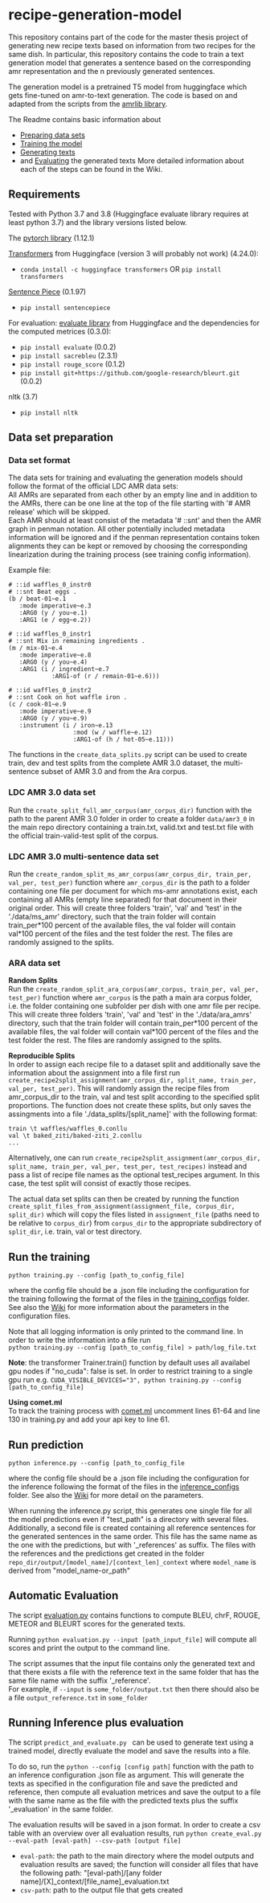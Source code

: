 # recipe-generation-model

This repository contains part of the code for the master thesis project of generating new recipe texts based on information from two recipes for the same dish. In particular, this repository contains the code to train a text generation model that generates a sentence based on the corresponding amr representation and the n previously generated sentences. 

The generation model is a pretrained T5 model from huggingface which gets fine-tuned on amr-to-text generation. The code is based on and adapted from the scripts from the [amrlib library](https://github.com/bjascob/amrlib).

The Readme contains basic information about
* [Preparing data sets](https://github.com/interactive-cookbook/recipe-generation-model#data-set-preparation)
* [Training the model](https://github.com/interactive-cookbook/recipe-generation-model#run-the-training)
* [Generating texts](https://github.com/interactive-cookbook/recipe-generation-model#run-prediction)
* and [Evaluating](https://github.com/interactive-cookbook/recipe-generation-model#automatic-evaluation) the generated texts
More detailed information about each of the steps can be found in the Wiki.

## Requirements 
Tested with Python 3.7 and 3.8 (Huggingface evaluate library requires at least python 3.7) and the library versions listed below. 

The [pytorch library](https://pytorch.org/get-started/locally/) (1.12.1)

[Transformers](https://huggingface.co/docs/transformers/installation#install-with-conda) from Huggingface (version 3 will probably not work) (4.24.0):
* `conda install -c huggingface transformers` OR `pip install transformers` 

[Sentence Piece](https://github.com/google/sentencepiece#installation) (0.1.97)
* `pip install sentencepiece`

For evaluation: [evaluate library](https://huggingface.co/docs/evaluate/index) from Huggingface and the dependencies for the computed metrices (0.3.0):
* `pip install evaluate` (0.0.2)
* `pip install sacrebleu` (2.3.1)
* `pip install rouge_score` (0.1.2)
* `pip install git+https://github.com/google-research/bleurt.git` (0.0.2)

nltk (3.7)
* `pip install nltk`

## Data set preparation

### Data set format

The data sets for training and evaluating the generation models should follow the format of the official LDC AMR data sets: <br>
All AMRs are separated from each other by an empty line and in addition to the AMRs, there can be one line at the top of the file starting with '# AMR release' which will be skipped. <br>
Each AMR should at least consist of the metadata '# ::snt' and then the AMR graph in penman notation. All other potentially included metadata information will be ignored and if the penman representation contains token alignments they can be kept or removed by choosing the corresponding linearization during the training process (see training config information). 

Example file:
```
# ::id waffles_0_instr0
# ::snt Beat eggs .
(b / beat-01~e.1
   :mode imperative~e.3
   :ARG0 (y / you~e.1)
   :ARG1 (e / egg~e.2))

# ::id waffles_0_instr1
# ::snt Mix in remaining ingredients .
(m / mix-01~e.4
   :mode imperative~e.8
   :ARG0 (y / you~e.4)
   :ARG1 (i / ingredient~e.7
            :ARG1-of (r / remain-01~e.6)))

# ::id waffles_0_instr2
# ::snt Cook on hot waffle iron .
(c / cook-01~e.9
   :mode imperative~e.9
   :ARG0 (y / you~e.9)
   :instrument (i / iron~e.13
                  :mod (w / waffle~e.12)
                  :ARG1-of (h / hot-05~e.11)))
```

The functions in the `create_data_splits.py` script can be used to create train, dev and test splits from the complete AMR 3.0 dataset, the multi-sentence subset of AMR 3.0 and from the Ara corpus.

### LDC AMR 3.0 data set

Run the `create_split_full_amr_corpus(amr_corpus_dir)` function with the path to the parent AMR 3.0 folder in order to create a folder `data/amr3_0` in the main repo directory containing a train.txt, valid.txt and test.txt file with the official train-valid-test split of the corpus.

### LDC AMR 3.0 multi-sentence data set

Run the `create_random_split_ms_amr_corpus(amr_corpus_dir, train_per, val_per, test_per)` function where `amr_corpus_dir` is the path to a folder containing one file per document for which ms-amr annotations exist, each containing all AMRs (empty line separated) for that document in their original order. This will create three folders 'train', 'val' and 'test' in the './data/ms_amr' directory, such that the train folder will contain train_per\*100 percent of the available files, the val folder will contain val\*100 percent of the files and the test folder the rest. The files are randomly assigned to the splits.

### ARA data set

**Random Splits**<br>
Run the `create_random_split_ara_corpus(amr_corpus, train_per, val_per, test_per)` function where `amr_corpus` is the path a main ara corpus folder, i.e. the folder containing one subfolder per dish with one amr file per recipe. This will create three folders 'train', 'val' and 'test' in the './data/ara_amrs' directory, such that the train folder will contain train_per\*100 percent of the available files, the val folder will contain val\*100 percent of the files and the test folder the rest. The files are randomly assigned to the splits.

**Reproducible Splits**<br>
In order to assign each recipe file to a dataset split and additionally save the information about the assignment into a file first run `create_recipe2split_assignment(amr_corpus_dir, split_name, train_per, val_per, test_per)`. This will randomly assign the recipe files from amr_corpus_dir to the train, val and test split according to the specified split proportions. The function does not create these splits, but only saves the assingments into a file './data_splits/[split_name]' with the following format: 
```
train \t waffles/waffles_0.conllu
val \t baked_ziti/baked-ziti_2.conllu
...
```
Alternatively, one can run `create_recipe2split_assignment(amr_corpus_dir, split_name, train_per, val_per, test_per, test_recipes)` instead and pass a list of recipe file names as the optional test_recipes argument. In this case, the test split will consist of exactly those recipes.   

The actual data set splits can then be created by running the function `create_split_files_from_assignment(assignment_file, corpus_dir, split_dir)` which will copy the files listed in `assignment_file` (paths need to be relative to `corpus_dir`) from `corpus_dir` to the appropriate subdirectory of `split_dir`, i.e. train, val or test directory.


## Run the training

`python training.py --config [path_to_config_file]`

where the config file should be a .json file including the configuration for the training following the format of the files in the [training_configs](https://github.com/interactive-cookbook/recipe-generation-model/tree/main/training_configs) folder. See also the [Wiki](https://github.com/interactive-cookbook/recipe-generation-model/wiki/Training-Configuration-Files#run-training) for more information about the parameters in the configuration files. 

Note that all logging information is only printed to the command line. In order to write the information into a file run <br>
`python training.py --config [path_to_config_file] > path/log_file.txt`

**Note**: the transformer Trainer.train() function by default uses all availabel gpu nodes if "no_cuda": false is set. In order to restrict training to a single gpu run e.g. `CUDA_VISIBLE_DEVICES="3", python training.py --config [path_to_config_file]`

**Using comet.ml**<br>
To track the training process with [comet.ml](https://www.comet.com/) uncomment lines 61-64 and line 130 in training.py and add your api key to line 61. 

## Run prediction

`python inference.py --config [path_to_config_file`

where the config file should be a .json file including the configuration for the inference following the format of the files in the [inference_configs](https://github.com/interactive-cookbook/recipe-generation-model/tree/main/inference_configs) folder. See also the [Wiki](https://github.com/interactive-cookbook/recipe-generation-model/wiki/Inference-Configuration-Files) for more detail on the parameters.


When running the inference.py script, this generates one single file for all the model predictions even if "test_path" is a directory with several files. Additionally, a second file is created containing all reference sentences for the generated sentences in the same order. This file has the same name as the one with the predictions, but with '\_references' as suffix. The files with the references and the predictions get created in the folder `repo_dir/output/[model_name]/[context_len]_context` where `model_name` is derived from "model_name-or_path"


## Automatic Evaluation

The script [evaluation.py](https://github.com/interactive-cookbook/recipe-generation-model/blob/main/evaluation.py) contains functions to compute BLEU, chrF, ROUGE, METEOR and BLEURT scores for the generated texts. 

Running `python evaluation.py --input [path_input_file]` will compute all scores and print the output to the command line.

The script assumes that the input file contains only the generated text and that there exists a file with the reference text in the same folder that has the same file name with the suffix '_reference'. <br>
For example, if `--input` is `some_folder/output.txt` then there should also be a file `output_reference.txt` in `some_folder`


## Running Inference plus evaluation

The script `predict_and_evaluate.py ` can be used to generate text using a trained model, directly evaluate the model and save the results into a file. 

To do so, run the `python --config [config path]` function with the path to an inference configuration .json file as argument. This will generate the texts as specified in the configuration file and save the predicted and reference, then compute all evaluation metrices and save the output to a file with the same name as the file with the predicted texts plus the suffix '\_evaluation' in the same folder.

The evaluation results will be saved in a json format. In order to create a csv table with an overview over all evaluation results, run `python create_eval.py --eval-path [eval-path] --csv-path [output file]` <br>
* `eval-path`: the path to the main directory where the model outputs and evaluation results are saved; the function will consider all files that have the following path: "[eval-path]/[any folder name]/[X]_context/[file_name]_evaluation.txt
* `csv-path`: path to the output file that gets created

